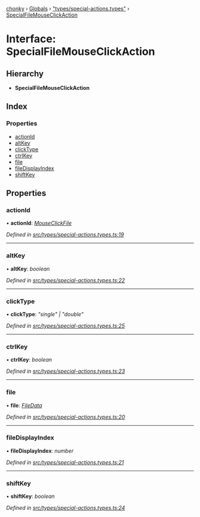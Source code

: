 [chonky](../README.md) › [Globals](../globals.md) › ["types/special-actions.types"](../modules/_types_special_actions_types_.md) › [SpecialFileMouseClickAction](_types_special_actions_types_.specialfilemouseclickaction.md)

# Interface: SpecialFileMouseClickAction

## Hierarchy

* **SpecialFileMouseClickAction**

## Index

### Properties

* [actionId](_types_special_actions_types_.specialfilemouseclickaction.md#actionid)
* [altKey](_types_special_actions_types_.specialfilemouseclickaction.md#altkey)
* [clickType](_types_special_actions_types_.specialfilemouseclickaction.md#clicktype)
* [ctrlKey](_types_special_actions_types_.specialfilemouseclickaction.md#ctrlkey)
* [file](_types_special_actions_types_.specialfilemouseclickaction.md#file)
* [fileDisplayIndex](_types_special_actions_types_.specialfilemouseclickaction.md#filedisplayindex)
* [shiftKey](_types_special_actions_types_.specialfilemouseclickaction.md#shiftkey)

## Properties

###  actionId

• **actionId**: *[MouseClickFile](../enums/_types_special_actions_types_.specialaction.md#mouseclickfile)*

*Defined in [src/types/special-actions.types.ts:19](https://github.com/TimboKZ/Chonky/blob/cb533b8/src/types/special-actions.types.ts#L19)*

___

###  altKey

• **altKey**: *boolean*

*Defined in [src/types/special-actions.types.ts:22](https://github.com/TimboKZ/Chonky/blob/cb533b8/src/types/special-actions.types.ts#L22)*

___

###  clickType

• **clickType**: *"single" | "double"*

*Defined in [src/types/special-actions.types.ts:25](https://github.com/TimboKZ/Chonky/blob/cb533b8/src/types/special-actions.types.ts#L25)*

___

###  ctrlKey

• **ctrlKey**: *boolean*

*Defined in [src/types/special-actions.types.ts:23](https://github.com/TimboKZ/Chonky/blob/cb533b8/src/types/special-actions.types.ts#L23)*

___

###  file

• **file**: *[FileData](_types_files_types_.filedata.md)*

*Defined in [src/types/special-actions.types.ts:20](https://github.com/TimboKZ/Chonky/blob/cb533b8/src/types/special-actions.types.ts#L20)*

___

###  fileDisplayIndex

• **fileDisplayIndex**: *number*

*Defined in [src/types/special-actions.types.ts:21](https://github.com/TimboKZ/Chonky/blob/cb533b8/src/types/special-actions.types.ts#L21)*

___

###  shiftKey

• **shiftKey**: *boolean*

*Defined in [src/types/special-actions.types.ts:24](https://github.com/TimboKZ/Chonky/blob/cb533b8/src/types/special-actions.types.ts#L24)*
